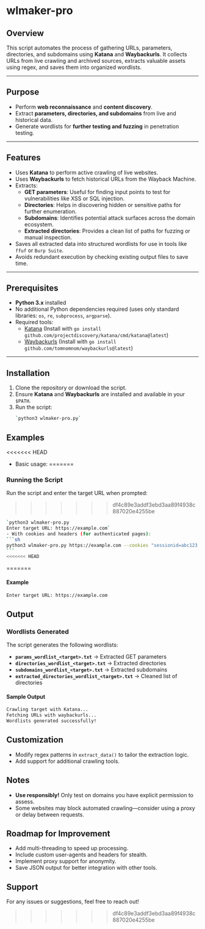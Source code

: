 # wlmaker-pro

## Overview

This script automates the process of gathering URLs, parameters, directories, and subdomains using **Katana** and **Waybackurls**. It collects URLs from live crawling and archived sources, extracts valuable assets using regex, and saves them into organized wordlists.

---

## Purpose

- Perform **web reconnaissance** and **content discovery**.
- Extract **parameters, directories, and subdomains** from live and historical data.
- Generate wordlists for **further testing and fuzzing** in penetration testing.

---

## Features

- Uses **Katana** to perform active crawling of live websites.
- Uses **Waybackurls** to fetch historical URLs from the Wayback Machine.
- Extracts:
  - **GET parameters**: Useful for finding input points to test for vulnerabilities like XSS or SQL injection.
  - **Directories**: Helps in discovering hidden or sensitive paths for further enumeration.
  - **Subdomains**: Identifies potential attack surfaces across the domain ecosystem.
  - **Extracted directories**: Provides a clean list of paths for fuzzing or manual inspection.
- Saves all extracted data into structured wordlists for use in tools like `ffuf` or `Burp Suite`.
- Avoids redundant execution by checking existing output files to save time.

---

## Prerequisites

- **Python 3.x** installed
- No additional Python dependencies required (uses only standard libraries: `os`, `re`, `subprocess`, `argparse`).
- Required tools:
  - [Katana](https://github.com/projectdiscovery/katana) (Install with `go install github.com/projectdiscovery/katana/cmd/katana@latest`)
  - [Waybackurls](https://github.com/tomnomnom/waybackurls) (Install with `go install github.com/tomnomnom/waybackurls@latest`)

---

## Installation

1. Clone the repository or download the script.
2. Ensure **Katana** and **Waybackurls** are installed and available in your `$PATH`.
3. Run the script:
   ```sh
   `python3 wlmaker-pro.py`
   ```

## Examples

<<<<<<< HEAD
- Basic usage:
=======
### Running the Script

Run the script and enter the target URL when prompted:
>>>>>>> df4c89e3addf3ebd3aa89f4938c887020e4255be

````sh
`python3 wlmaker-pro.py
Enter target URL: https://example.com`
- With cookies and headers (for authenticated pages):
```sh
python3 wlmaker-pro.py https://example.com --cookies "sessionid=abc123; user=xyz789" --headers "Authorization=Bearer token123"
```
<<<<<<< HEAD
````
=======

#### Example

```sh
Enter target URL: https://example.com
```

## Output

### Wordlists Generated

The script generates the following wordlists:

- **`params_wordlist_<target>.txt`** → Extracted GET parameters
- **`directories_wordlist_<target>.txt`** → Extracted directories
- **`subdomains_wordlist_<target>.txt`** → Extracted subdomains
- **`extracted_directories_wordlist_<target>.txt`** → Cleaned list of directories

#### Sample Output

```sh
Crawling target with Katana...
Fetching URLs with waybackurls...
Wordlists generated successfully!
```

## Customization

- Modify regex patterns in `extract_data()` to tailor the extraction logic.
- Add support for additional crawling tools.

## Notes

- **Use responsibly!** Only test on domains you have explicit permission to assess.
- Some websites may block automated crawling—consider using a proxy or delay between requests.

## Roadmap for Improvement

- Add multi-threading to speed up processing.
- Include custom user-agents and headers for stealth.
- Implement proxy support for anonymity.
- Save JSON output for better integration with other tools.

## Support

For any issues or suggestions, feel free to reach out!
>>>>>>> df4c89e3addf3ebd3aa89f4938c887020e4255be
